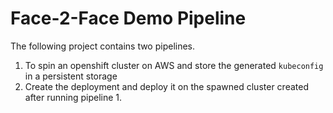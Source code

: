 # Face-2-Face Demo Pipeline

The following project contains two pipelines.

1. To spin an openshift cluster on AWS and store the generated `kubeconfig` in a persistent storage
2. Create the deployment and deploy it on the spawned cluster created after running pipeline 1.
